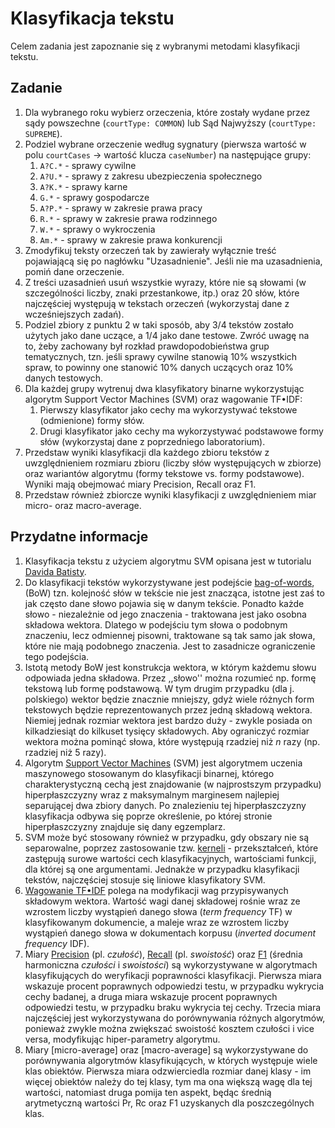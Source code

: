 # Klasyfikacja tekstu

Celem zadania jest zapoznanie się z wybranymi metodami klasyfikacji tekstu.

## Zadanie

1. Dla wybranego roku wybierz orzeczenia, które zostały wydane przez sądy powszechne (`courtType: COMMON`) lub Sąd
   Najwyższy (`courtType: SUPREME`).
1. Podziel wybrane orzeczenie według sygnatury (pierwsza wartość w polu `courtCases` -> wartość klucza `caseNumber`) na następujące grupy:
   1. `A?C.*` - sprawy cywilne
   1. `A?U.*` - sprawy z zakresu ubezpieczenia społecznego
   1. `A?K.*` - sprawy karne
   1. `G.*` - sprawy gospodarcze
   1. `A?P.*` - sprawy w zakresie prawa pracy
   1. `R.*` - sprawy w zakresie prawa rodzinnego
   1. `W.*` - sprawy o wykroczenia
   1. `Am.*` - sprawy w zakresie prawa konkurencji
1. Zmodyfikuj teksty orzeczeń tak by zawierały wyłącznie treść pojawiającą się po nagłówku "Uzasadnienie". Jeśli nie ma
   uzasadnienia, pomiń dane orzeczenie.
1. Z treści uzasadnień usuń wszystkie wyrazy, które nie są słowami (w szczególności liczby, znaki przestankowe, itp.)
   oraz 20 słów, które najczęściej występują w tekstach orzeczeń (wykorzystaj dane z wcześniejszych zadań).
1. Podziel zbiory z punktu 2 w taki sposób, aby 3/4 tekstów zostało użytych jako dane uczące, a 1/4 jako dane testowe.
   Zwróć uwagę na to, żeby zachowany był rozkład prawdopodobieństwa grup tematycznych, tzn. jeśli sprawy cywilne
   stanowią 10% wszystkich spraw, to powinny one stanowić 10% danych uczących oraz 10% danych testowych.
1. Dla każdej grupy wytrenuj dwa klasyfikatory binarne wykorzystując algorytm Support Vector Machines (SVM) oraz wagowanie TF•IDF:
   1. Pierwszy klasyfikator jako cechy ma wykorzystywać tekstowe (odmienione) formy słów.
   1. Drugi klasyfikator jako cechy ma wykorzystywać podstawowe formy słów (wykorzystaj dane z poprzedniego
      laboratorium).
1. Przedstaw wyniki klasyfikacji dla każdego zbioru tekstów z uwzględnieniem rozmiaru zbioru (liczby słów występujących
   w zbiorze) oraz wariantów algorytmu (formy tekstowe vs. formy podstawowe). Wyniki mają obejmować miary Precision,
   Recall oraz F1.
1. Przedstaw również zbiorcze wyniki klasyfikacji z uwzględnieniem miar micro- oraz macro-average.

## Przydatne informacje

1. Klasyfikacja tekstu z użyciem algorytmu SVM opisana jest w tutorialu 
   [Davida Batisty](http://www.davidsbatista.net/blog/2017/04/01/document_classification/).
1. Do klasyfikacji tekstów wykorzystywane jest podejście [bag-of-words](https://en.wikipedia.org/wiki/Bag-of-words_model), 
   (BoW) tzn. kolejność słów w tekście nie jest znacząca,
   istotne jest zaś to jak często dane słowo pojawia się w danym tekście. Ponadto każde słowo - niezależnie od jego
   znaczenia - traktowana jest jako osobna składowa wektora. Dlatego w podejściu tym słowa o podobnym znaczeniu, lecz
   odmiennej pisowni, traktowane są tak samo jak słowa, które nie mają podobnego znaczenia. Jest to zasadnicze
   ograniczenie tego podejścia.
1. Istotą metody BoW jest konstrukcja wektora, w którym każdemu słowu odpowiada jedna składowa. Przez ,,słowo'' można
   rozumieć np. formę tekstową lub formę podstawową. W tym drugim przypadku (dla j. polskiego) wektor będzie
   znacznie mniejszy, gdyż wiele różnych form tekstowych będzie reprezentowanych przez jedną składową wektora. Niemiej
   jednak rozmiar wektora jest bardzo duży - zwykle posiada on kilkadziesiąt do kilkuset tysięcy składowych. Aby
   ograniczyć rozmiar wektora można pominąć słowa, które występują rzadziej niż _n_ razy (np. rzadziej niż 5 razy).
1. Algorytm [Support Vector Machines](https://en.wikipedia.org/wiki/Support_vector_machine) (SVM) 
   jest algorytmem uczenia maszynowego stosowanym do klasyfikacji binarnej,
   którego charakterystyczną cechą jest znajdowanie (w najprostszym przypadku) hiperpłaszczyzny wraz z maksymalnym
   marginesem najlepiej separującej dwa zbiory danych. Po znalezieniu tej hiperpłaszczyzny klasyfikacja odbywa się
   poprze określenie, po której stronie hiperpłaszczyzny znajduje się dany egzemplarz.
1. SVM może być stosowany również w przypadku, gdy obszary nie są separowalne, poprzez zastosowanie tzw. 
   [kerneli](https://en.wikipedia.org/wiki/Kernel_method) - przekształceń, które zastępują surowe wartości cech
   klasyfikacyjnych, wartościami funkcji, dla której są one argumentami. Jednakże w przypadku klasyfikacji tekstów,
   najczęściej stosuje się liniowe klasyfikatory SVM.
1. [Wagowanie TF•IDF](https://en.wikipedia.org/wiki/Tf%E2%80%93idf) polega na modyfikacji wag przypisywanych składowym wektora. 
   Wartość wagi danej składowej rośnie wraz ze wzrostem liczby wystąpień danego słowa (_term frequency_ TF) w
   klasyfikowanym dokumencie, a maleje wraz ze wzrostem liczby wystąpień danego słowa w dokumentach korpusu (_inverted
   document frequency_ IDF).
1. Miary [Precision](https://en.wikipedia.org/wiki/Precision_and_recall) (pl. _czułość_), 
   [Recall](https://en.wikipedia.org/wiki/Precision_and_recall) (pl. _swoistość_) oraz 
   [F1](https://en.wikipedia.org/wiki/F1_score) (średnia harmoniczna _czułości_ i _swoistości_) są wykorzystywane w
   algorytmach klasyfikujących do weryfikacji poprawności klasyfikacji. Pierwsza miara wskazuje procent poprawnych
   odpowiedzi testu, w przypadku wykrycia cechy badanej, a druga miara wskazuje procent poprawnych odpowiedzi testu, w
   przypadku braku wykrycia tej cechy. Trzecia miara najczęściej jest wykorzystywana do porównywania różnych algorytmów, 
   ponieważ zwykle można zwiększać swoistość kosztem czułości i vice versa, modyfikując hiper-parametry algorytmu.
1. Miary [micro-average] oraz [macro-average] są wykorzystywane do porównywania algorytmów klasyfikujących, w których
   występuje wiele klas obiektów. Pierwsza miara odzwierciedla rozmiar danej klasy - im więcej obiektów należy do tej
   klasy, tym ma ona większą wagę dla tej wartości, natomiast druga pomija ten aspekt, będąc średnią arytmetyczną
   wartości Pr, Rc oraz F1 uzyskanych dla poszczególnych klas.
